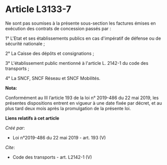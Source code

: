 # Article L3133-7

Ne sont pas soumises à la présente sous-section les factures émises en exécution des contrats de concession passés par :

1° L'Etat et ses établissements publics en cas d'impératif de défense ou de sécurité nationale ;

2° La Caisse des dépôts et consignations ;

3° L'établissement public mentionné à l'article L. 2142-1 du code des transports ;

4° La SNCF, SNCF Réseau et SNCF Mobilités.

**Nota:**

Conformément au III l’article 193 de la loi n° 2019-486 du 22 mai 2019, les présentes dispositions entrent en vigueur à une
date fixée par décret, et au plus tard deux mois après la promulgation de la présente loi.

**Liens relatifs à cet article**

_Créé par_:

  - Loi n°2019-486 du 22 mai 2019 - art. 193 (V)

_Cite_:

  - Code des transports - art. L2142-1 (V)
